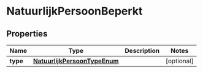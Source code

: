 

# NatuurlijkPersoonBeperkt

## Properties

Name | Type | Description | Notes
------------ | ------------- | ------------- | -------------
**type** | [**NatuurlijkPersoonTypeEnum**](NatuurlijkPersoonTypeEnum.md) |  |  [optional]



